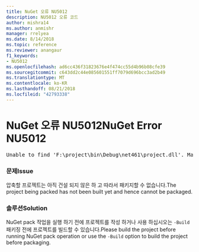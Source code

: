 ```yaml
---
title: NuGet 오류 NU5012
description: NU5012 오류 코드
author: mishra14
ms.author: anmishr
manager: rrelyea
ms.date: 8/14/2018
ms.topic: reference
ms.reviewer: anangaur
f1_keywords:
- NU5012
ms.openlocfilehash: ad6cc436f31823676e4f474cc55d4b96b08cfe39
ms.sourcegitcommit: c643dd2c44e085601551ff7079d696bcc3ad2b49
ms.translationtype: MT
ms.contentlocale: ko-KR
ms.lasthandoff: 08/21/2018
ms.locfileid: "42793338"
---
```

# <a name="nuget-error-nu5012"></a><span data-ttu-id="08f3c-103">NuGet 오류 NU5012</span><span class="sxs-lookup"><span data-stu-id="08f3c-103">NuGet Error NU5012</span></span>
<pre>Unable to find 'F:\project\bin\Debug\net461\project.dll'. Make sure the project has been built.</pre>

### <a name="issue"></a><span data-ttu-id="08f3c-104">문제</span><span class="sxs-lookup"><span data-stu-id="08f3c-104">Issue</span></span>

<span data-ttu-id="08f3c-105">압축할 프로젝트는 아직 건설 되지 않은 하 고 따라서 패키지할 수 없습니다.</span><span class="sxs-lookup"><span data-stu-id="08f3c-105">The project being packed has not been built yet and hence cannot be packaged.</span></span>


### <a name="solution"></a><span data-ttu-id="08f3c-106">솔루션</span><span class="sxs-lookup"><span data-stu-id="08f3c-106">Solution</span></span>

<span data-ttu-id="08f3c-107">NuGet pack 작업을 실행 하기 전에 프로젝트를 작성 하거나 사용 하십시오는 `-Build` 패키징 전에 프로젝트를 빌드할 수 있습니다.</span><span class="sxs-lookup"><span data-stu-id="08f3c-107">Please build the project before running NuGet pack operation or use the `-Build` option to build the project before packaging.</span></span>

